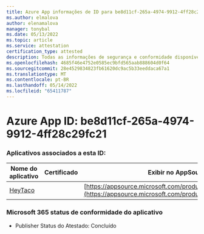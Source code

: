 ```yaml
---
title: Azure App informações de ID para be8d11cf-265a-4974-9912-4ff28c29fc21
ms.author: elmalova
author: elenamalova
manager: tonybal
ms.date: 05/13/2022
ms.topic: article
ms.service: attestation
certification_type: attested
description: Todas as informações de segurança e conformidade disponíveis para be8d11cf-265a-4974-9912-4ff28c29fc21.
ms.openlocfilehash: 4685f46e4752e0585ec9bfd565aab888604d0f64
ms.sourcegitcommit: 28e4529834823fb61620dc9ac5b33eeddaca67a1
ms.translationtype: MT
ms.contentlocale: pt-BR
ms.lasthandoff: 05/14/2022
ms.locfileid: "65411787"
---
```

# <a name="azure-app-id-be8d11cf-265a-4974-9912-4ff28c29fc21"></a>Azure App ID: be8d11cf-265a-4974-9912-4ff28c29fc21


### <a name="apps-associated-with-this-id"></a>Aplicativos associados a esta ID:
| **Nome do aplicativo** | **Certificado** | **Exibir no AppSource** |
|--------------|---------------|-----------------------|
| [HeyTaco](../forward/WA200001346.md) |  | [https://appsource.microsoft.com/product/office/WA200001346](https://appsource.microsoft.com/product/office/WA200001346) |

### <a name="microsoft-365-app-compliance-status"></a>Microsoft 365 status de conformidade do aplicativo
- Publisher Status do Atestado: Concluído
